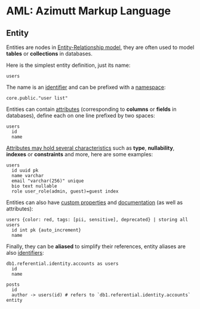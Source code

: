 # AML: Azimutt Markup Language

## Entity

Entities are nodes in [Entity-Relationship model](https://wikipedia.org/wiki/Entity%E2%80%93relationship_model), they are often used to model **tables** or **collections** in databases.

Here is the simplest entity definition, just its name:

```aml
users
```

The name is an [identifier](./identifier.md) and can be prefixed with a [namespace](./namespace.md):

```aml
core.public."user list"
```

Entities can contain [attributes](./entity-attribute.md) (corresponding to **columns** or **fields** in databases), define each on one line prefixed by two spaces:

```aml
users
  id
  name
```

[Attributes may hold several characteristics](./entity-attribute.md) such as **type**, **nullability**, **indexes** or **constraints** and more, here are some examples:

```aml
users
  id uuid pk
  name varchar
  email "varchar(256)" unique
  bio text nullable
  role user_role(admin, guest)=guest index
```

Entities can also have [custom properties](./properties.md) and [documentation](./documentation.md) (as well as attributes):

```aml
users {color: red, tags: [pii, sensitive], deprecated} | storing all users
  id int pk {auto_increment}
  name
```

Finally, they can be **aliased** to simplify their references, entity aliases are also [identifiers](./identifier.md):

```aml
db1.referential.identity.accounts as users
  id
  name

posts
  id
  author -> users(id) # refers to `db1.referential.identity.accounts` entity
```
